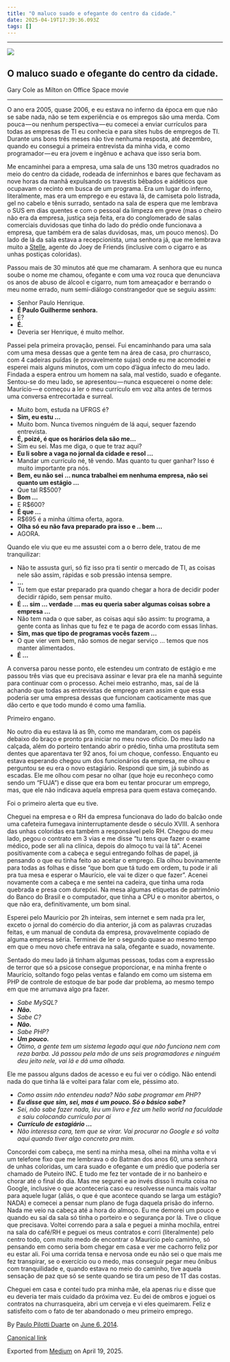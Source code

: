 ```yaml
---
title: "O maluco suado e ofegante do centro da cidade."
date: 2025-04-19T17:39:36.093Z
tags: []
---
```


* * *

![](https://cdn-images-1.medium.com/max/2560/desat/multiply/yellow/60/overlay/yellow/1*x5DbZKMGZ_VcQa3dgBC1cQ.png)

O maluco suado e ofegante do centro da cidade.
----------------------------------------------

Gary Cole as Milton on Office Space movie

* * *

O ano era 2005, quase 2006, e eu estava no inferno da época em que não se sabe nada, não se tem experiência e os empregos são uma merda. Com pouca — ou nenhum perspectiva — eu comecei a enviar currículos para todas as empresas de TI eu conhecia e para sites hubs de empregos de TI. Durante uns bons três meses não tive nenhuma resposta, até dezembro, quando eu consegui a primeira entrevista da minha vida, e como programador — eu era jovem e ingênuo e achava que isso seria bom.

Me encaminhei para a empresa, uma sala de uns 130 metros quadrados no meio do centro da cidade, rodeada de inferninhos e bares que fechavam as nove horas da manhã expulsando os travestis bêbados e aidéticos que ocupavam o recinto em busca de um programa. Era um lugar do inferno, literalmente, mas era um emprego e eu estava lá, de camiseta polo listrada, gel no cabelo e tênis surrado, sentado na sala de espera que me lembrava o SUS em dias quentes e com o pessoal da limpeza em greve (mas o cheiro não era da empresa, justiça seja feita, era do conglomerado de salas comerciais duvidosas que tinha do lado do prédio onde funcionava a empresa, que também era de salas duvidosas, mas, um pouco menos). Do lado de lá da sala estava a recepcionista, uma senhora já, que me lembrava muito a [Stelle](http://st-listas.20minutos.es/images/2011-11/308556/3236924_640px.jpg?1320288721), agente do Joey de Friends (inclusive com o cigarro e as unhas postiças coloridas).

Passou mais de 30 minutos até que me chamaram. A senhora que eu nunca soube o nome me chamou, ofegante e com uma voz rouca que denunciava os anos de abuso de álcool e cigarro, num tom ameaçador e berrando o meu nome errado, num semi-diálogo constrangedor que se seguiu assim:

*   Senhor Paulo Henrique.
*   **É Paulo Guilherme senhora.**
*   É?
*   **É.**
*   Deveria ser Henrique, é muito melhor.

Passei pela primeira provação, pensei. Fui encaminhando para uma sala com uma mesa dessas que a gente tem na área de casa, pro churrasco, com 4 cadeiras puídas (e provavelmente sujas) onde eu me acomodei e esperei mais alguns minutos, com um copo d’água infecto do meu lado. Findada a espera entrou um homem na sala, mal vestido, suado e ofegante. Sentou-se do meu lado, se apresentou — nunca esquecerei o nome dele: Maurício — e começou a ler o meu currículo em voz alta antes de termos uma conversa entrecortada e surreal.

*   Muito bom, estuda na UFRGS é?
*   **Sim, eu estu …**
*   Muito bom. Nunca tivemos ninguém de lá aqui, sequer fazendo entrevista.
*   **É, poizé, é que os horários dela são me…**
*   Sim eu sei. Mas me diga, o que te traz aqui?
*   **Eu li sobre a vaga no jornal da cidade e resol …**
*   Mandar um currículo né, tê vendo. Mas quanto tu quer ganhar? Isso é muito importante pra nós.
*   **Bem, eu não sei … nunca trabalhei em nenhuma empresa, não sei quanto um estágio …**
*   Que tal R$500?
*   **Bom …**
*   E R$600?
*   **É que …**
*   R$695 é a minha última oferta, agora.
*   **Olha só eu não fava preparado pra isso e .. bem …**
*   AGORA.

Quando ele viu que eu me assustei com a o berro dele, tratou de me tranquilizar:

*   Não te assusta guri, só fiz isso pra ti sentir o mercado de TI, as coisas nele são assim, rápidas e sob pressão intensa sempre.
*   **…**
*   Tu tem que estar preparado pra quando chegar a hora de decidir poder decidir rápido, sem pensar muito.
*   **É … sim … verdade … mas eu queria saber algumas coisas sobre a empresa …**
*   Não tem nada o que saber, as coisas aqui são assim: tu programa, a gente conta as linhas que tu fez e te paga de acordo com essas linhas.
*   **Sim, mas que tipo de programas vocês fazem …**
*   O que vier vem bem, não somos de negar serviço … temos que nos manter alimentados.
*   **É …**

A conversa parou nesse ponto, ele estendeu um contrato de estágio e me passou três vias que eu precisava assinar e levar pra ele na manhã seguinte para continuar com o processo. Achei meio estranho, mas, saí de lá achando que todas as entrevistas de emprego eram assim e que essa poderia ser uma empresa dessas que funcionam caoticamente mas que dão certo e que todo mundo é como uma família.

Primeiro engano.

No outro dia eu estava lá as 9h, como me mandaram, com os papéis debaixo do braço e pronto pra iniciar no meu novo ofício. Do meu lado na calçada, além do porteiro tentando abrir o prédio, tinha uma prostituta sem dentes que aparentava ter 92 anos, foi um choque, confesso. Enquanto eu estava esperando chegou um dos funcionários da empresa, me olhou e perguntou se eu era o novo estagiário. Respondi que sim, já subindo as escadas. Ele me olhou com pesar no olhar (que hoje eu reconheço como sendo um “FUJA”) e disse que era bom eu tentar procurar um emprego, mas, que ele não indicava aquela empresa para quem estava começando.

Foi o primeiro alerta que eu tive.

Cheguei na empresa e o RH da empresa funcionava do lado do balcão onde uma cafeteira fumegava ininterruptamente desde o século XVIII. A senhora das unhas coloridas era também a responsável pelo RH. Chegou do meu lado, pegou o contrato em 3 vias e me disse “tu tens que fazer o exame médico, pode ser ali na clínica, depois do almoço tu vai lá tá”. Acenei positivamente com a cabeça e segui entregando folhas de papel, já pensando o que eu tinha feito ao aceitar o emprego. Ela olhou bovinamente para todas as folhas e disse “que bom que tá tudo em ordem, tu pode ir ali pra tua mesa e esperar o Maurício, ele vai te dizer o que fazer”. Acenei novamente com a cabeça e me sentei na cadeira, que tinha uma roda quebrada e presa com durepóxi. Na mesa algumas etiquetas de patrimônio do Banco do Brasil e o computador, que tinha a CPU e o monitor abertos, o que não era, definitivamente, um bom sinal.

Esperei pelo Maurício por 2h inteiras, sem internet e sem nada pra ler, exceto o jornal do comércio do dia anterior, já com as palavras cruzadas feitas, e um manual de conduta da empresa, provavelmente copiado de alguma empresa séria. Terminei de ler o segundo quase ao mesmo tempo em que o meu novo chefe entrava na sala, ofegante e suado, novamente.

Sentado do meu lado já tinham algumas pessoas, todas com a expressão de terror que só a psicose consegue proporcionar, e na minha frente o Maurício, soltando fogo pelas ventas e falando em como um sistema em PHP de controle de estoque de bar pode dar problema, ao mesmo tempo em que me arrumava algo pra fazer.

*   _Sabe MySQL?_
*   **_Não._**
*   _Sabe C?_
*   **_Não._**
*   _Sabe PHP?_
*   **_Um pouco._**
*   _Ótimo, a gente tem um sistema legado aqui que não funciona nem com reza barba. Já passou pela mão de uns seis programadores e ninguém deu jeito nele, vai lá e dá uma olhada._

Ele me passou alguns dados de acesso e eu fui ver o código. Não entendi nada do que tinha lá e voltei para falar com ele, péssimo ato.

*   _Como assim não entendeu nada? Não sabe programar em PHP?_
*   **_Eu disse que sim, sei, mas é um pouco. Só o básico sabe?_**
*   _Sei, não sabe fazer nada, leu um livro e fez um hello world na faculdade e saiu colocando currículo por aí_
*   **_Currículo de estagiário …_**
*   _Não interessa cara, tem que se virar. Vai procurar no Google e só volta aqui quando tiver algo concreto pra mim._

Concordei com cabeça, me senti na minha mesa, olhei na minha volta e vi um telefone fixo que me lembrava o do Batman dos anos 60, uma senhora de unhas coloridas, um cara suado e ofegante e um prédio que poderia ser chamado de Puteiro INC. E tudo me fez ter vontade de ir no banheiro e chorar até o final do dia. Mas me segurei e ao invés disso li muita coisa no Google, inclusive o que aconteceria caso eu resolvesse nunca mais voltar para aquele lugar (aliás, o que é que acontece quando se larga um estágio? NADA) e comecei a pensar num plano de fuga daquela prisão do inferno. Nada me veio na cabeça até a hora do almoço. Eu me demorei um pouco e quando eu saí da sala só tinha o porteiro e o segurança por lá. Tive o clique que precisava. Voltei correndo para a sala e peguei a minha mochila, entrei na sala do café/RH e peguei os meus contratos e corri (literalmente) pelo centro todo, com muito medo de encontrar o Maurício pelo caminho, só pensando em como seria bom chegar em casa e ver me cachorro feliz por eu estar ali. Foi uma corrida tensa e nervosa onde eu não sei o que mais me fez transpirar, se o exercício ou o medo, mas conseguir pegar meu ônibus com tranquilidade e, quando estava no meio do caminho, tive aquela sensação de paz que só se sente quando se tira um peso de 1T das costas.

Cheguei em casa e contei tudo pra minha mãe, ela apenas riu e disse que eu deveria ter mais cuidado da próxima vez. Eu dei de ombros e joguei os contratos na churrasqueira, abri um cerveja e vi eles queimarem. Feliz e satisfeito com o fato de ter abandonado o meu primeiro emprego.

By [Paulo Pilotti Duarte](https://medium.com/@paulopilotti) on [June 6, 2014](https://medium.com/p/d5d23b58db5a).

[Canonical link](https://medium.com/@paulopilotti/o-maluco-suado-e-ofegante-do-centro-da-cidade-d5d23b58db5a)

Exported from [Medium](https://medium.com) on April 19, 2025.